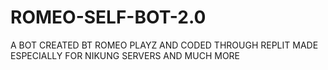 # ROMEO-SELF-BOT-2.0
A BOT CREATED BT ROMEO PLAYZ AND CODED THROUGH REPLIT MADE ESPECIALLY FOR NIKUNG SERVERS AND MUCH MORE
